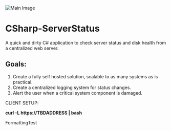 ![Main Image](https://github.com/PARAD0X1CAL1TY/serverstatus/blob/main/icon2.png)

# CSharp-ServerStatus
A quick and dirty C# application to check server status and disk health from a centralized web server.  

## Goals:
1. Create a fully self hosted solution, scalable to as many systems as is practical.  
2. Create a centralized logging system for status changes.
3. Alert the user when a critical system component is damaged. 


CLIENT SETUP:

**curl -L https://TBDADDRESS | bash**

FormattingTest
